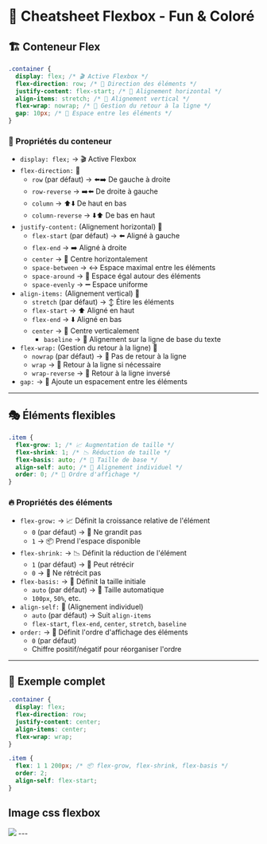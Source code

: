 # 🎨 Cheatsheet Flexbox - Fun & Coloré

## 🏗️ Conteneur Flex

```css
.container {
  display: flex; /* 🎬 Active Flexbox */
  flex-direction: row; /* 🔄 Direction des éléments */
  justify-content: flex-start; /* 📏 Alignement horizontal */
  align-items: stretch; /* 📐 Alignement vertical */
  flex-wrap: nowrap; /* 🔀 Gestion du retour à la ligne */
  gap: 10px; /* 📏 Espace entre les éléments */
}
```
### 🌟 Propriétés du conteneur

- `display: flex;` → 🎬 Active Flexbox
- `flex-direction:` 🔄
  - `row` (par défaut) → ⬅️➡️ De gauche à droite
  - `row-reverse` → ➡️⬅️ De droite à gauche
  - `column` → ⬆️⬇️ De haut en bas
  - `column-reverse` → ⬇️⬆️ De bas en haut
- `justify-content:` (Alignement horizontal) 📏
  - `flex-start` (par défaut) → ⬅️ Aligné à gauche
  - `flex-end` → ➡️ Aligné à droite
  - `center` → 🎯 Centre horizontalement
  - `space-between` → ↔️ Espace maximal entre les éléments
  - `space-around` → 🔄 Espace égal autour des éléments
  - `space-evenly` → ➖ Espace uniforme
- `align-items:` (Alignement vertical) 📐
  - `stretch` (par défaut) → ↕️ Étire les éléments
  - `flex-start` → ⬆️ Aligné en haut
  - `flex-end` → ⬇️ Aligné en bas
  - `center` → 🎯 Centre verticalement
    - `baseline` → 📏 Alignement sur la ligne de base du texte
- `flex-wrap:` (Gestion du retour à la ligne) 🔀
  - `nowrap` (par défaut) → 🚫 Pas de retour à la ligne
  - `wrap` → 🔄 Retour à la ligne si nécessaire
  - `wrap-reverse` → 🔁 Retour à la ligne inversé
- `gap:` → 📏 Ajoute un espacement entre les éléments

---

## 🎭 Éléments flexibles

```css
.item {
  flex-grow: 1; /* 📈 Augmentation de taille */
  flex-shrink: 1; /* 📉 Réduction de taille */
  flex-basis: auto; /* 📏 Taille de base */
  align-self: auto; /* 🎯 Alignement individuel */
  order: 0; /* 🔢 Ordre d'affichage */
}
```

### 🔥 Propriétés des éléments

- `flex-grow:` → 📈 Définit la croissance relative de l'élément
  - `0` (par défaut) → 🚫 Ne grandit pas
  - `1` → 📦 Prend l'espace disponible
- `flex-shrink:` → 📉 Définit la réduction de l'élément
  - `1` (par défaut) → 📏 Peut rétrécir
  - `0` → 🚫 Ne rétrécit pas
- `flex-basis:` → 📏 Définit la taille initiale
  - `auto` (par défaut) → 🔄 Taille automatique
  - `100px`, `50%`, etc.
- `align-self:` 🎯 (Alignement individuel)
  - `auto` (par défaut) → Suit `align-items`
  - `flex-start`, `flex-end`, `center`, `stretch`, `baseline`
- `order:` → 🔢 Définit l'ordre d'affichage des éléments
  - `0` (par défaut)
  - Chiffre positif/négatif pour réorganiser l'ordre

---

## 🎨 Exemple complet

```css
.container {
  display: flex;
  flex-direction: row;
  justify-content: center;
  align-items: center;
  flex-wrap: wrap;
}

.item {
  flex: 1 1 200px; /* 📦 flex-grow, flex-shrink, flex-basis */
  order: 2;
  align-self: flex-start;
}
```
## Image css flexbox  
<img src="https://miro.medium.com/v2/resize:fit:720/format:webp/0*YeaUsQyhXSL1TCTH.png">
---